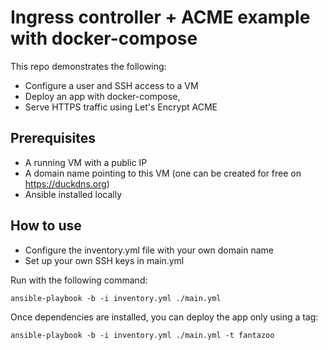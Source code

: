 
# Ingress controller + ACME example with docker-compose

This repo demonstrates the following:

* Configure a user and SSH access to a VM
* Deploy an app with docker-compose,
* Serve HTTPS traffic using Let's Encrypt ACME

## Prerequisites

* A running VM with a public IP
* A domain name pointing to this VM (one can be created for free on https://duckdns.org)
* Ansible installed locally

## How to use

* Configure the inventory.yml file with your own domain name
* Set up your own SSH keys in main.yml

Run with the following command:

```
ansible-playbook -b -i inventory.yml ./main.yml
```

Once dependencies are installed, you can deploy the app only using a tag:

```
ansible-playbook -b -i inventory.yml ./main.yml -t fantazoo
```